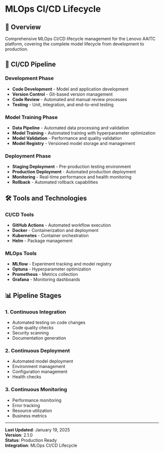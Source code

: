 # MLOps CI/CD Lifecycle

## 🎯 Overview

Comprehensive MLOps CI/CD lifecycle management for the Lenovo AAITC platform, covering the complete model lifecycle from development to production.

## 🔄 CI/CD Pipeline

### Development Phase

- **Code Development** - Model and application development
- **Version Control** - Git-based version management
- **Code Review** - Automated and manual review processes
- **Testing** - Unit, integration, and end-to-end testing

### Model Training Phase

- **Data Pipeline** - Automated data processing and validation
- **Model Training** - Automated training with hyperparameter optimization
- **Model Validation** - Performance and quality validation
- **Model Registry** - Versioned model storage and management

### Deployment Phase

- **Staging Deployment** - Pre-production testing environment
- **Production Deployment** - Automated production deployment
- **Monitoring** - Real-time performance and health monitoring
- **Rollback** - Automated rollback capabilities

## 🛠️ Tools and Technologies

### CI/CD Tools

- **GitHub Actions** - Automated workflow execution
- **Docker** - Containerization and deployment
- **Kubernetes** - Container orchestration
- **Helm** - Package management

### MLOps Tools

- **MLflow** - Experiment tracking and model registry
- **Optuna** - Hyperparameter optimization
- **Prometheus** - Metrics collection
- **Grafana** - Monitoring dashboards

## 📊 Pipeline Stages

### 1. Continuous Integration

- Automated testing on code changes
- Code quality checks
- Security scanning
- Documentation generation

### 2. Continuous Deployment

- Automated model deployment
- Environment management
- Configuration management
- Health checks

### 3. Continuous Monitoring

- Performance monitoring
- Error tracking
- Resource utilization
- Business metrics

---

**Last Updated**: January 19, 2025  
**Version**: 2.1.0  
**Status**: Production Ready  
**Integration**: MLOps CI/CD Lifecycle
